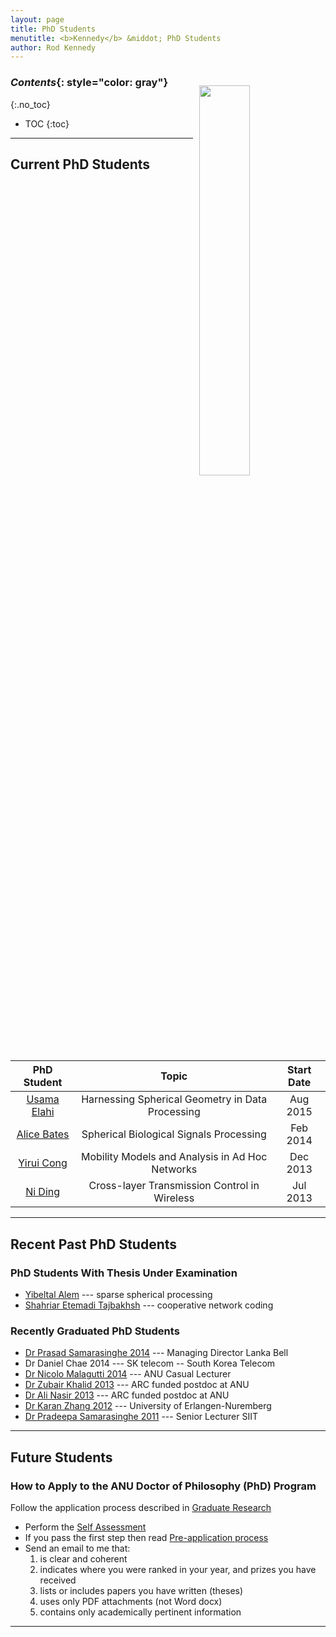 ```yaml
---
layout: page
title: PhD Students
menutitle: <b>Kennedy</b> &middot; PhD Students
author: Rod Kennedy
---
```


<img src="{{ site.baseurl }}/images/nosferatu.jpg" align="top" style="margin:1.5rem 0px 0px 10px;float:right; width:40%; max-width:300px;">

### *Contents*{: style="color: gray"}
{:.no_toc}

* TOC
{:toc}

---

## Current PhD Students

PhD Student | Topic| Start Date
:-: | :-: | :-:
[Usama Elahi](http://www.uet.edu.pk/faculties/facultiesinfo/facultyinfo?fac_id=841) | Harnessing Spherical Geometry in Data Processing | Aug 2015
[Alice Bates](http://people.cecs.anu.edu.au/user/5215) | Spherical Biological Signals Processing | Feb 2014
[Yirui Cong](http://people.cecs.anu.edu.au/user/5178) | Mobility Models and Analysis in Ad Hoc Networks | Dec 2013
[Ni Ding](http://people.cecs.anu.edu.au/user/4928) | Cross-layer Transmission Control in Wireless | Jul 2013

---

## Recent Past PhD Students

### PhD Students With Thesis Under Examination

- [Yibeltal Alem](http://people.cecs.anu.edu.au/user/4441) --- sparse spherical processing
- [Shahriar Etemadi Tajbakhsh](http://people.cecs.anu.edu.au/user/4108) --- cooperative network coding

### Recently Graduated PhD Students

- [Dr Prasad Samarasinghe 2014](http://www.lankabell.com/lanka_bell_corporate_profile.htm) --- Managing Director Lanka Bell
- Dr Daniel Chae 2014 --- SK telecom -- South Korea Telecom
- [Dr Nicolo Malagutti 2014](http://people.cecs.anu.edu.au/user/4029) --- ANU Casual Lecturer
- [Dr Zubair Khalid 2013](http://www.zubairkhalid.org/home.html) --- ARC funded postdoc at ANU
- [Dr Ali Nasir 2013](http://people.cecs.anu.edu.au/user/3835) --- ARC funded postdoc at ANU
- [Dr Karan Zhang 2012](http://www.lms.lnt.de/en/people/staff/mengqiu-zhang.php)  --- University of Erlangen-Nuremberg
- [Dr Pradeepa Samarasinghe 2011](http://computing.sliit.lk/researcher/dr-pradeepa-samarasinghe/) ---  Senior Lecturer SIIT

---

## Future Students

### How to Apply to the ANU Doctor of Philosophy (PhD) Program

Follow the application process described in [Graduate Research][gredres]

- Perform the [Self Assessment][selfass]
- If you pass the first step then read [Pre-application process][preap]
- Send an email to me that:
	1. is clear and coherent
	2. indicates where you were ranked in your year, and prizes you have received
	3. lists or includes papers you have written (theses)
	4. uses only PDF attachments (not Word docx)
	5. contains only academically pertinent information

[gredres]: http://cecs.anu.edu.au/future_students/graduate/research
[selfass]: http://cecs.anu.edu.au/future_students/graduate/research/selfassessment
[preap]: http://cecs.anu.edu.au/future_students/graduate/research/preapplication

---
